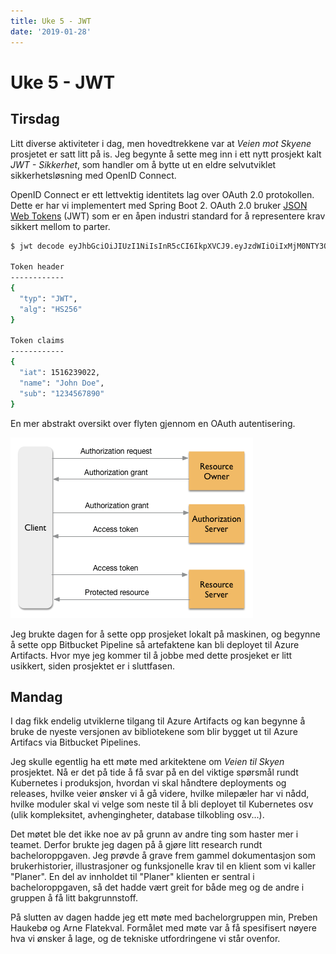```yaml
---
title: Uke 5 - JWT
date: '2019-01-28'
---
```


# Uke 5 - JWT

## Tirsdag

Litt diverse aktiviteter i dag, men hovedtrekkene var at _Veien mot Skyene_ prosjetet er satt litt på is. Jeg begynte å sette meg inn i ett nytt prosjekt kalt _JWT - Sikkerhet_, som handler om å bytte ut en eldre selvutviklet sikkerhetsløsning med OpenID Connect.

OpenID Connect er ett lettvektig identitets lag over OAuth 2.0 protokollen. Dette er har vi implementert med Spring Boot 2. OAuth 2.0 bruker [JSON Web Tokens](https://jwt.io/) (JWT) som er en åpen industri standard for å representere krav sikkert mellom to parter.

```bash
$ jwt decode eyJhbGciOiJIUzI1NiIsInR5cCI6IkpXVCJ9.eyJzdWIiOiIxMjM0NTY3ODkwIiwibmFtZSI6IkpvaG4gRG9lIiwiaWF0IjoxNTE2MjM5MDIyfQ.SflKxwRJSMeKKF2QT4fwpMeJf36POk6yJV_adQssw5c

Token header
------------
{
  "typ": "JWT",
  "alg": "HS256"
}

Token claims
------------
{
  "iat": 1516239022,
  "name": "John Doe",
  "sub": "1234567890"
}
```

En mer abstrakt oversikt over flyten gjennom en OAuth autentisering.

![oauth](./oauth-abstract.png)

Jeg brukte dagen for å sette opp prosjeket lokalt på maskinen, og begynne å sette opp Bitbucket Pipeline så artefaktene kan bli deployet til Azure Artifacts. Hvor mye jeg kommer til å jobbe med dette prosjeket er litt usikkert, siden prosjektet er i sluttfasen.

## Mandag

I dag fikk endelig utviklerne tilgang til Azure Artifacts og kan begynne å bruke de nyeste versjonen av bibliotekene som blir bygget ut til Azure Artifacs via Bitbucket Pipelines.

Jeg skulle egentlig ha ett møte med arkitektene om _Veien til Skyen_ prosjektet. Nå er det på tide å få svar på en del viktige spørsmål rundt Kubernetes i produksjon, hvordan vi skal håndtere deployments og releases, hvilke veier ønsker vi å gå videre, hvilke milepæler har vi nådd, hvilke moduler skal vi velge som neste til å bli deployet til Kubernetes osv (ulik kompleksitet, avhengingheter, database tilkobling osv...).

Det møtet ble det ikke noe av på grunn av andre ting som haster mer i teamet. Derfor brukte jeg dagen på å gjøre litt research rundt bacheloroppgaven. Jeg prøvde å grave frem gammel dokumentasjon som brukerhistorier, illustrasjoner og funksjonelle krav til en klient som vi kaller "Planer". En del av innholdet til "Planer" klienten er sentral i bacheloroppgaven, så det hadde vært greit for både meg og de andre i gruppen å få litt bakgrunnstoff.

På slutten av dagen hadde jeg ett møte med bachelorgruppen min, Preben Haukebø og Arne Flatekval. Formålet med møte var å få spesifisert nøyere hva vi ønsker å lage, og de tekniske utfordringene vi står ovenfor.
